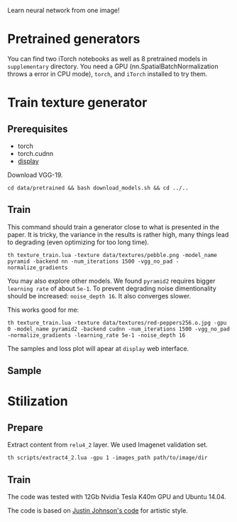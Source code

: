 Learn neural network from one image! 

# Pretrained generators
You can find two iTorch notebooks as well as 8 pretrained models in `supplementary` directory. You need a GPU (nn.SpatialBatchNormalization throws a error in CPU mode), `torch`, and `iTorch` installed to try them.  

# Train texture generator

## Prerequisites
- torch
- torch.cudnn
- [display](https://github.com/szym/display)

Download VGG-19.
```
cd data/pretrained && bash download_models.sh && cd ../..
```

## Train

This command should train a generator close to what is presented in the paper. It is tricky, the variance in the results is rather high, many things lead to degrading (even optimizing for too long time). 
```
th texture_train.lua -texture data/textures/pebble.png -model_name pyramid -backend nn -num_iterations 1500 -vgg_no_pad -normalize_gradients
```

You may also explore other models. We found `pyramid2` requires bigger `learning rate` of about `5e-1`. To prevent degrading noise dimentionality should be increased: `noise_depth 16`. It also converges slower.

This works good for me: 
```
th texture_train.lua -texture data/textures/red-peppers256.o.jpg -gpu 0 -model_name pyramid2 -backend cudnn -num_iterations 1500 -vgg_no_pad -normalize_gradients -learning_rate 5e-1 -noise_depth 16
```

The samples and loss plot will apear at `display` web interface. 

## Sample

# Stilization

## Prepare

Extract content from `relu4_2` layer. We used Imagenet validation set.
```
th scripts/extract4_2.lua -gpu 1 -images_path path/to/image/dir
```

## Train



The code was tested with 12Gb Nvidia Tesla K40m GPU and Ubuntu 14.04. 


The code is based on [Justin Johnson's code](https://github.com/jcjohnson/neural-style) for artistic style. 